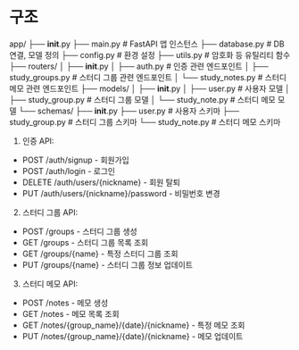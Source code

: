 # 구조
app/
 ├── __init__.py
 ├── main.py                 # FastAPI 앱 인스턴스
 ├── database.py             # DB 연결, 모델 정의
 ├── config.py               # 환경 설정
 ├── utils.py                # 암호화 등 유틸리티 함수
 ├── routers/
 │     ├── __init__.py
 │     ├── auth.py             # 인증 관련 엔드포인트
 │     ├── study_groups.py     # 스터디 그룹 관련 엔드포인트
 │     └── study_notes.py      # 스터디 메모 관련 엔드포인트
 ├── models/
 │   ├── __init__.py
 │   ├── user.py             # 사용자 모델
 │   ├── study_group.py      # 스터디 그룹 모델
 │   └── study_note.py       # 스터디 메모 모델
 └── schemas/
       ├── __init__.py
       ├── user.py             # 사용자 스키마
       ├── study_group.py      # 스터디 그룹 스키마
       └── study_note.py       # 스터디 메모 스키마


1. 인증 API:
- POST /auth/signup - 회원가입
- POST /auth/login - 로그인
- DELETE /auth/users/{nickname} - 회원 탈퇴
- PUT /auth/users/{nickname}/password - 비밀번호 변경

2. 스터디 그룹 API:
- POST /groups - 스터디 그룹 생성
- GET /groups - 스터디 그룹 목록 조회
- GET /groups/{name} - 특정 스터디 그룹 조회
- PUT /groups/{name} - 스터디 그룹 정보 업데이트

3. 스터디 메모 API:
- POST /notes - 메모 생성
- GET /notes - 메모 목록 조회
- GET /notes/{group_name}/{date}/{nickname} - 특정 메모 조회
- PUT /notes/{group_name}/{date}/{nickname} - 메모 업데이트